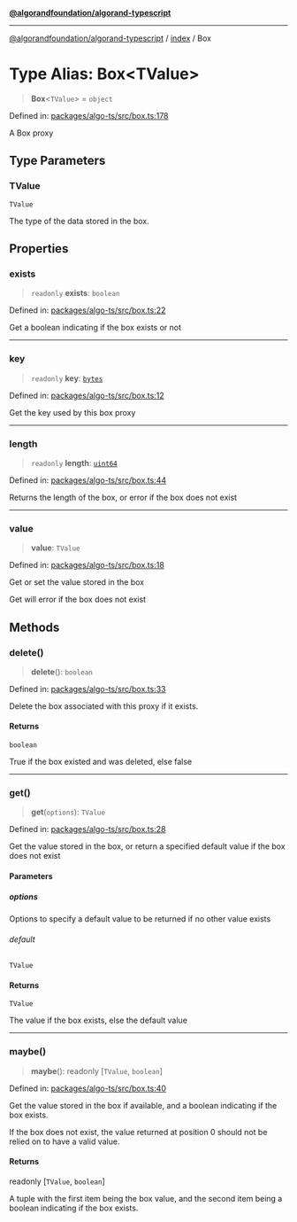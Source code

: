 [**@algorandfoundation/algorand-typescript**](../../README.md)

***

[@algorandfoundation/algorand-typescript](../../README.md) / [index](../README.md) / Box

# Type Alias: Box\<TValue\>

> **Box**\<`TValue`\> = `object`

Defined in: [packages/algo-ts/src/box.ts:178](https://github.com/algorandfoundation/puya-ts/blob/main/packages/algo-ts/src/box.ts#L178)

A Box proxy

## Type Parameters

### TValue

`TValue`

The type of the data stored in the box.

## Properties

### exists

> `readonly` **exists**: `boolean`

Defined in: [packages/algo-ts/src/box.ts:22](https://github.com/algorandfoundation/puya-ts/blob/main/packages/algo-ts/src/box.ts#L22)

Get a boolean indicating if the box exists or not

***

### key

> `readonly` **key**: [`bytes`](bytes.md)

Defined in: [packages/algo-ts/src/box.ts:12](https://github.com/algorandfoundation/puya-ts/blob/main/packages/algo-ts/src/box.ts#L12)

Get the key used by this box proxy

***

### length

> `readonly` **length**: [`uint64`](uint64.md)

Defined in: [packages/algo-ts/src/box.ts:44](https://github.com/algorandfoundation/puya-ts/blob/main/packages/algo-ts/src/box.ts#L44)

Returns the length of the box, or error if the box does not exist

***

### value

> **value**: `TValue`

Defined in: [packages/algo-ts/src/box.ts:18](https://github.com/algorandfoundation/puya-ts/blob/main/packages/algo-ts/src/box.ts#L18)

Get or set the value stored in the box

Get will error if the box does not exist

## Methods

### delete()

> **delete**(): `boolean`

Defined in: [packages/algo-ts/src/box.ts:33](https://github.com/algorandfoundation/puya-ts/blob/main/packages/algo-ts/src/box.ts#L33)

Delete the box associated with this proxy if it exists.

#### Returns

`boolean`

True if the box existed and was deleted, else false

***

### get()

> **get**(`options`): `TValue`

Defined in: [packages/algo-ts/src/box.ts:28](https://github.com/algorandfoundation/puya-ts/blob/main/packages/algo-ts/src/box.ts#L28)

Get the value stored in the box, or return a specified default value if the box does not exist

#### Parameters

##### options

Options to specify a default value to be returned if no other value exists

###### default

`TValue`

#### Returns

`TValue`

The value if the box exists, else the default value

***

### maybe()

> **maybe**(): readonly \[`TValue`, `boolean`\]

Defined in: [packages/algo-ts/src/box.ts:40](https://github.com/algorandfoundation/puya-ts/blob/main/packages/algo-ts/src/box.ts#L40)

Get the value stored in the box if available, and a boolean indicating if the box exists.

If the box does not exist, the value returned at position 0 should not be relied on to have a valid value.

#### Returns

readonly \[`TValue`, `boolean`\]

A tuple with the first item being the box value, and the second item being a boolean indicating if the box exists.
